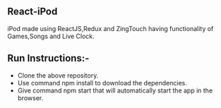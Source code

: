 ##  React-iPod
iPod made using ReactJS,Redux and ZingTouch having functionality of Games,Songs and Live Clock.

## Run Instructions:- 
<ul>
  <li>Clone the above repository.</li>
  <li>Use command npm install to download the dependencies. </li>
  <li>Give command npm start that will automatically start the app in the browser.</li>
</ul>
